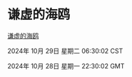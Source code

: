 # 谦虚的海鸥
[谦虚的海鸥](http://219.139.197.74:56308/qxdho/course/base/hotlink/index.php)

2024年 10月 29日 星期二 06:30:02 CST

2024年 10月 28日 星期一 22:30:02 GMT
